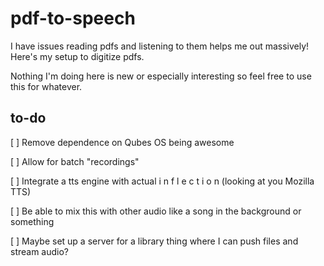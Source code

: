 # pdf-to-speech
I have issues reading pdfs and listening to them helps me out massively! Here's my setup to digitize pdfs.

Nothing I'm doing here is new or especially interesting so feel free to use this for whatever.
## to-do
[ ] Remove dependence on Qubes OS being awesome

[ ] Allow for batch "recordings"

[ ] Integrate a tts engine with actual i n f l e c t i o n (looking at you Mozilla TTS)

[ ] Be able to mix this with other audio like a song in the background or something

[ ] Maybe set up a server for a library thing where I can push files and stream audio?
